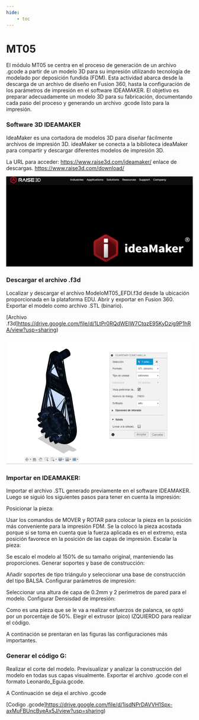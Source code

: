 ```yaml
---
hide:
    - toc
---
```


# MT05

El módulo MT05 se centra en el proceso de generación de un archivo .gcode a partir de un modelo 3D para su impresión utilizando tecnología de modelado por deposición fundida (FDM). Esta actividad abarca desde la descarga de un archivo de diseño en Fusion 360, hasta la configuración de los parámetros de impresión en el software IDEAMAKER. El objetivo es preparar adecuadamente un modelo 3D para su fabricación, documentando cada paso del proceso y generando un archivo .gcode listo para la impresión. 

### Software 3D IDEAMAKER
 
IdeaMaker es una cortadora de modelos 3D para diseñar fácilmente archivos de impresión 3D. ideaMaker se conecta a la biblioteca ideaMaker para compartir y descargar diferentes modelos de impresión 3D.

La URL para acceder: https://www.raise3d.com/ideamaker/
enlace de descargas. https://www.raise3d.com/download/

![](../images/MT05/image.png)


### Descargar el archivo .f3d

Localizar y descargar el archivo ModeloMT05_EFDI.f3d desde la ubicación proporcionada en la plataforma EDU. Abrir y exportar en Fusion 360. Exportar el modelo como archivo .STL (binario).

[Archivo .f3d]https://drive.google.com/file/d/1LtPr0RQdWEIW7CtqzE95KyDzig9P1hRA/view?usp=sharing)

![](../images/MT05/image1.png)


### Importar en IDEAMAKER:

Importar el archivo .STL generado previamente en el software IDEAMAKER. Luego se siguió los siguientes pasos para tener en cuenta la impresión:

[](../images/MT05/image2.png)

Posicionar la pieza:

Usar los comandos de MOVER y ROTAR para colocar la pieza en la posición más conveniente para la impresión FDM. Se la colocó la pieza acostada porque si se toma en cuenta que la fuerza aplicada es en el extremo, esta posición favorece en la posición de las capas de impresión.
Escalar la pieza:

Se escalo el modelo al 150% de su tamaño original, manteniendo las proporciones.
Generar soportes y base de construcción:

Añadir soportes de tipo triángulo y seleccionar una base de construcción del tipo BALSA.
Configurar parámetros de impresión:

Seleccionar una altura de capa de 0.2mm y 2 perímetros de pared para el modelo.
Configurar Densisdad de impresión:

Como es una pieza que se le va a realizar esfuerzos de palanca, se optó por un porcentaje de 50%. 
Elegir el extrusor (pico) IZQUIERDO para realizar el código. 

A continación se prentaran en las figuras las configuraciones más importantes.

[](../images/MT05/image3.png)

[](../images/MT05/image4.png)


### Generar el código G:

Realizar el corte del modelo.
Previsualizar y analizar la construcción del modelo en todas sus capas visualmente.
Exportar el archivo .gcode con el formato Leonardo_Eguia.gcode.

[](../images/MT05/image5.png)

A Continuación se deja el archivo .gcode

[Codigo .gcode]https://drive.google.com/file/d/1isdNPrDAVVH1Spx-axMuFBUncByeAx5J/view?usp=sharing)

